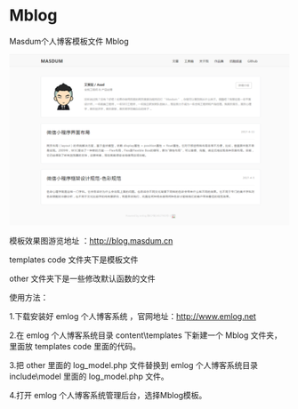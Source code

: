 # Mblog
Masdum个人博客模板文件 Mblog

![image](https://github.com/masdum/Mblog/blob/master/Mblog.png)

模板效果图游览地址 ：http://blog.masdum.cn


templates code 文件夹下是模板文件

other 文件夹下是一些修改默认函数的文件

使用方法：

1.下载安装好 emlog 个人博客系统 ，官网地址：http://www.emlog.net

2.在 emlog 个人博客系统目录 content\templates 下新建一个 Mblog 文件夹，里面放 templates code 里面的代码。

3.把 other 里面的 log_model.php 文件替换到 emlog 个人博客系统目录 include\model 里面的 log_model.php 文件。

4.打开 emlog 个人博客系统管理后台，选择Mblog模板。
